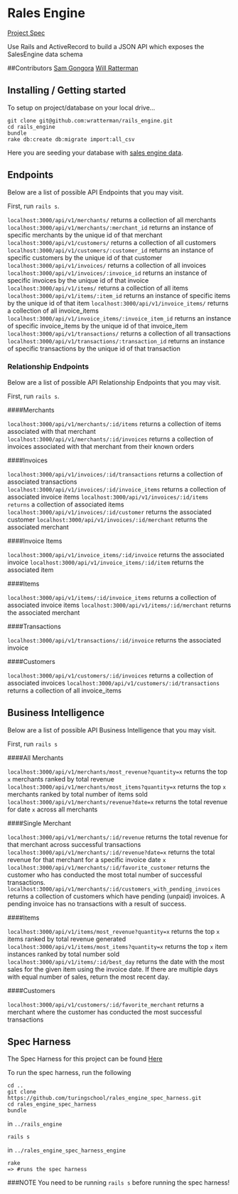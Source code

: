 # Rales Engine
[Project Spec](http://backend.turing.io/module3/projects/rails_engine)

Use Rails and ActiveRecord to build a JSON API which exposes the SalesEngine data schema

##Contributors
[Sam Gongora](https://github.com/samanthagongora)
[Will Ratterman](https://github.com/wratterman)

## Installing / Getting started

To setup on project/database on your local drive...

```shell
git clone git@github.com:wratterman/rails_engine.git
cd rails_engine
bundle
rake db:create db:migrate import:all_csv
```

Here you are seeding your database with [sales engine data](https://github.com/turingschool-examples/sales_engine/tree/master/data).

## Endpoints

Below are a list of possible API Endpoints that you may visit.

First, run `rails s`.

`localhost:3000/api/v1/merchants/` returns a collection of all merchants
`localhost:3000/api/v1/merchants/:merchant_id` returns an instance of specific merchants by the unique id of that merchant
`localhost:3000/api/v1/customers/` returns a collection of all customers
`localhost:3000/api/v1/customers/:customer_id` returns an instance of specific customers by the unique id of that customer
`localhost:3000/api/v1/invoices/` returns a collection of all invoices
`localhost:3000/api/v1/invoices/:invoice_id` returns an instance of specific invoices by the unique id of that invoice
`localhost:3000/api/v1/items/` returns a collection of all items
`localhost:3000/api/v1/items/:item_id` returns an instance of specific items by the unique id of that item
`localhost:3000/api/v1/invoice_items/` returns a collection of all invoice_items
`localhost:3000/api/v1/invoice_items/:invoice_item_id` returns an instance of specific invoice_items by the unique id of that invoice_item
`localhost:3000/api/v1/transactions/` returns a collection of all transactions
`localhost:3000/api/v1/transactions/:transaction_id` returns an instance of specific transactions by the unique id of that transaction


### Relationship Endpoints

Below are a list of possible API Relationship Endpoints that you may visit.

First, run `rails s`.

####Merchants

`localhost:3000/api/v1/merchants/:id/items` returns a collection of items associated with that merchant
`localhost:3000/api/v1/merchants/:id/invoices` returns a collection of invoices associated with that merchant from their known orders

####Invoices

`localhost:3000/api/v1/invoices/:id/transactions` returns a collection of associated transactions
`localhost:3000/api/v1/invoices/:id/invoice_items` returns a collection of associated invoice items
`localhost:3000/api/v1/invoices/:id/items returns` a collection of associated items
`localhost:3000/api/v1/invoices/:id/customer` returns the associated customer
`localhost:3000/api/v1/invoices/:id/merchant` returns the associated merchant

####Invoice Items

`localhost:3000/api/v1/invoice_items/:id/invoice` returns the associated invoice
`localhost:3000/api/v1/invoice_items/:id/item` returns the associated item

####Items

`localhost:3000/api/v1/items/:id/invoice_items` returns a collection of associated invoice items
`localhost:3000/api/v1/items/:id/merchant` returns the associated merchant

####Transactions

`localhost:3000/api/v1/transactions/:id/invoice` returns the associated invoice

####Customers

`localhost:3000/api/v1/customers/:id/invoices` returns a collection of associated invoices
`localhost:3000/api/v1/customers/:id/transactions` returns a collection of all invoice_items


## Business Intelligence

Below are a list of possible API Business Intelligence that you may visit.

First, run `rails s`

####All Merchants

`localhost:3000/api/v1/merchants/most_revenue?quantity=x` returns the top `x` merchants ranked by total revenue
`localhost:3000/api/v1/merchants/most_items?quantity=x` returns the top `x` merchants ranked by total number of items sold
`localhost:3000/api/v1/merchants/revenue?date=x` returns the total revenue for date `x` across all merchants

####Single Merchant

`localhost:3000/api/v1/merchants/:id/revenue` returns the total revenue for that merchant across successful transactions
`localhost:3000/api/v1/merchants/:id/revenue?date=x` returns the total revenue for that merchant for a specific invoice date `x`
`localhost:3000/api/v1/merchants/:id/favorite_customer` returns the customer who has conducted the most total number of successful transactions.
`localhost:3000/api/v1/merchants/:id/customers_with_pending_invoices` returns a collection of customers which have pending (unpaid) invoices. A pending invoice has no transactions with a result of success.

####Items

`localhost:3000/api/v1/items/most_revenue?quantity=x` returns the top `x` items ranked by total revenue generated
`localhost:3000/api/v1/items/most_items?quantity=x` returns the top `x` item instances ranked by total number sold
`localhost:3000/api/v1/items/:id/best_day` returns the date with the most sales for the given item using the invoice date. If there are multiple days with equal number of sales, return the most recent day.

####Customers

`localhost:3000/api/v1/customers/:id/favorite_merchant` returns a merchant where the customer has conducted the most successful transactions

## Spec Harness

The Spec Harness for this project can be found [Here](https://github.com/turingschool/rales_engine_spec_harness)

To run the spec harness, run the following

```
cd ..
git clone https://github.com/turingschool/rales_engine_spec_harness.git
cd rales_engine_spec_harness
bundle
```

in `../rails_engine`
```
rails s
```

in `../rales_engine_spec_harness_engine`
```
rake
=> #runs the spec harness
```
###NOTE
You need to be running `rails s` before running the spec harness!
